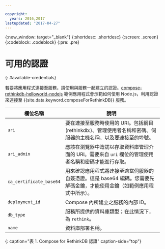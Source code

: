 ```yaml
---

copyright:
  years: 2016,2017
lastupdated: "2017-04-27"
---
```


{:new_window: target="_blank"}
{:shortdesc: .shortdesc}
{:screen: .screen}
{:codeblock: .codeblock}
{:pre: .pre}

# 可用的認證
{: #available-credentials}

若要將應用程式連接至服務，請使用與服務一起建立的認證。[compose-rethinkdb-helloworld-nodejs](https://github.com/IBM-Bluemix/compose-rethinkdb-helloworld-nodejs) 範例應用程式會示範如何使用 Node.js，利用認證來連接至 {{site.data.keyword.composeForRethinkDB}} 服務。

欄位名稱|說明
----------|-----------
`uri`|要在連接至服務時使用的 URI。包括綱目 (rethinkdb:)、管理使用者名稱和密碼、伺服器的主機名稱，以及要連接至的埠號。
`uri_admin`|應該在瀏覽器中造訪以存取資料庫管理介面的 URI。需要來自 `uri` 欄位的管理使用者名稱和密碼才能進行存取。
`ca_certificate_base64`|用來確認應用程式將連接至適當伺服器的自簽憑證。這是 base64 編碼。您需要先解碼金鑰，才能使用金鑰（如範例應用程式中所示）。
`deployment_id`|Compose 內所建立之服務的內部 ID。
`db_type`|服務所提供的資料庫類型；在此情況下，為 `rethink`。
`name`|資料庫部署名稱。
{: caption="表 1. Compose for RethinkDB 認證" caption-side="top"}
